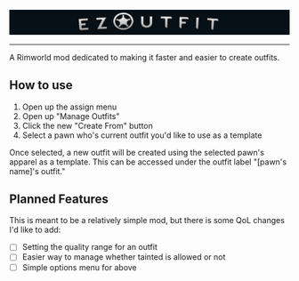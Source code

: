 ![EzOutfit](./Assets/EzOutfit_READMEPreview.png)

---

A Rimworld mod dedicated to making it faster and easier to create outfits.

## How to use

1. Open up the assign menu
2. Open up "Manage Outfits"
3. Click the new "Create From" button
4. Select a pawn who's current outfit you'd like to use as a template

Once selected, a new outfit will be created using the selected pawn's apparel as a template. This can be accessed under the outfit label "[pawn's name]'s outfit."

## Planned Features

This is meant to be a relatively simple mod, but there is some QoL changes I'd like to add:

- [ ] Setting the quality range for an outfit
- [ ] Easier way to manage whether tainted is allowed or not
- [ ] Simple options menu for above